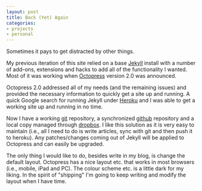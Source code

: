 ```yaml
---
layout: post
title: Back (Yet) Again
categories: 
- projects
- personal
---
```

Sometimes it pays to get distracted by other things.

My previous iteration of this site relied on a base [Jekyll](http://www.jekyllrb.com) install with a number of add-ons, extensions and hacks to add all of the functionality I wanted. Most of it was working when [Octopress](http://www.octopress.org) version 2.0 was announced.

Octopress 2.0 addressed all of my needs (and the remaining issues) and provided the necessary information to quickly get a site up and running. A quick Google search for running Jekyll under [Heroku](http://www.heroku.com) and I was able to get a working site up and running in no time.

Now I have a working [git](http://www.git-scm.com) repository, a synchronized [github](http://www.github.com) repository and a local copy managed through [dropbox](http://www.dropbox.com). I like this solution as it is very easy to maintain (i.e., all I need to do is write articles, sync with git and then push it to heroku).  Any patches/changes coming out of Jekyll will be applied to Octopress and can easily be upgraded.

The only thing I would like to do, besides write in my blog, is change the default layout. Octopress has a nice layout etc. that works in most browsers (i.e., mobile, iPad and PC). The colour scheme etc. is a little dark for my liking. In the spirit of "shipping" I'm going to keep writing and modify the layout when I have time.
